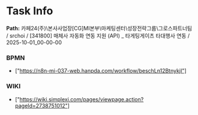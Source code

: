 # Task Info

**Path:** 카페24(주)\본사사업장\[CG]MI본부\마케팅센터\성장전략그룹\그로스파트너팀 / srchoi / [341800] 매체사 자동화 연동 지원 (API) _ 타게팅게이츠 타대행사 연동 / 2025-10-01_00-00-00

### BPMN
- ["https://n8n-mi-037-web.hanpda.com/workflow/beschLn12BtnykjI"]

### WIKI
- ["https://wiki.simplexi.com/pages/viewpage.action?pageId=2738751012"]


